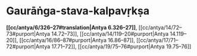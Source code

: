 # Gaurāṅga-stava-kalpavṛkṣa

**[[cc/antya/6/326–27#translation|Antya 6.326–27]]**, [[cc/antya/14/72–73#purport|Antya 14.72–73]], [[cc/antya/14/119–20#purport|Antya 14.119–20]], [[cc/antya/16/86–87#purport|Antya 16.86–87]], [[cc/antya/17/71–72#purport|Antya 17.71–72]], [[cc/antya/19/75–76#purport|Antya 19.75–76]]

